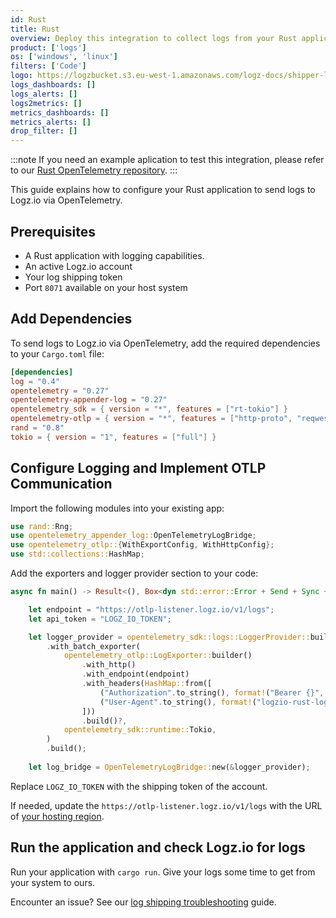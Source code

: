 ```yaml
---
id: Rust
title: Rust
overview: Deploy this integration to collect logs from your Rust application.
product: ['logs']
os: ['windows', 'linux']
filters: ['Code']
logo: https://logzbucket.s3.eu-west-1.amazonaws.com/logz-docs/shipper-logos/rust-logo-blk.svg
logs_dashboards: []
logs_alerts: []
logs2metrics: []
metrics_dashboards: []
metrics_alerts: []
drop_filter: []
---
```


:::note
If you need an example aplication to test this integration, please refer to our [Rust OpenTelemetry repository](https://github.com/logzio/opentelemetry-examples/tree/main/rust/logs).
:::

This guide explains how to configure your Rust application to send logs to Logz.io via OpenTelemetry.

## Prerequisites

* A Rust application with logging capabilities.
* An active Logz.io account
* Your log shipping token
* Port `8071` available on your host system


## Add Dependencies

To send logs to Logz.io via OpenTelemetry, add the required dependencies to your `Cargo.toml` file:

```toml
[dependencies]
log = "0.4"
opentelemetry = "0.27"
opentelemetry-appender-log = "0.27"
opentelemetry_sdk = { version = "*", features = ["rt-tokio"] }
opentelemetry-otlp = { version = "*", features = ["http-proto", "reqwest-client", "reqwest-rustls"] }
rand = "0.8"
tokio = { version = "1", features = ["full"] }
```

## Configure Logging and Implement OTLP Communication

Import the following modules into your existing app:

```rust
use rand::Rng;
use opentelemetry_appender_log::OpenTelemetryLogBridge;
use opentelemetry_otlp::{WithExportConfig, WithHttpConfig};
use std::collections::HashMap;
```

Add the exporters and logger provider section to your code:

```rust
async fn main() -> Result<(), Box<dyn std::error::Error + Send + Sync + 'static>> {

    let endpoint = "https://otlp-listener.logz.io/v1/logs";
    let api_token = "LOGZ_IO_TOKEN";

    let logger_provider = opentelemetry_sdk::logs::LoggerProvider::builder()
        .with_batch_exporter(
            opentelemetry_otlp::LogExporter::builder()
                .with_http()
                .with_endpoint(endpoint)
                .with_headers(HashMap::from([
                    ("Authorization".to_string(), format!("Bearer {}", api_token), ),
                    ("User-Agent".to_string(), format!("logzio-rust-logs-otlp"), ),
                ]))
                .build()?,
            opentelemetry_sdk::runtime::Tokio,
        )
        .build();
    
    let log_bridge = OpenTelemetryLogBridge::new(&logger_provider);

```

Replace `LOGZ_IO_TOKEN` with the shipping token of the account.

If needed, update the `https://otlp-listener.logz.io/v1/logs` with the URL of [your hosting region](https://docs.logz.io/docs/user-guide/admin/hosting-regions/account-region/#opentelemetry-protocol-otlp-regions).

## Run the application and check Logz.io for logs

Run your application with `cargo run`. Give your logs some time to get from your system to ours.

Encounter an issue? See our [log shipping troubleshooting](https://docs.logz.io/docs/user-guide/log-management/troubleshooting/log-shipping-troubleshooting/) guide.